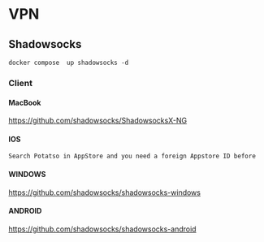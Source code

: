 # VPN

## Shadowsocks
```text
docker compose  up shadowsocks -d
```

### Client

#### MacBook
<https://github.com/shadowsocks/ShadowsocksX-NG>

#### IOS
```text
Search Potatso in AppStore and you need a foreign Appstore ID before
```

#### WINDOWS
<https://github.com/shadowsocks/shadowsocks-windows>

#### ANDROID
<https://github.com/shadowsocks/shadowsocks-android>